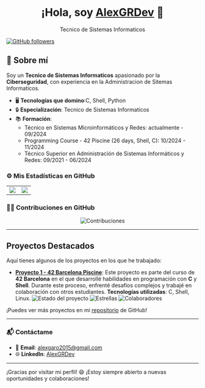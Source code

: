 <div align="center">
  <h1>¡Hola, soy <a href="https://github.com/AlexGRDev">AlexGRDev</a> 👋</h1>
  <p>Tecnico de Sistemas Informaticos</p>
</div>

[![GitHub followers](https://img.shields.io/github/followers/AlexGRDev?style=social)](https://github.com/AlexGRDev)

## 🚀 Sobre mí

Soy un **Tecnico de Sistemas Informaticos** apasionado por la **Ciberseguridad**, con experiencia en la Administracion de Sitemas Informaticos.

- 🖥️ **Tecnologías que domino**:C, Shell, Python
- 🔒 **Especialización**: Tecnico de Sistemas Informaticos
- 📚 **Formación**:
  - Técnico en Sistemas Microinformáticos y Redes: actualmente - 09/2024
  - Programming Course - 42 Piscine (26 days, Shell, C): 10/2024 - 11/2024
  - Técnico Superior en Administración de Sistemas Informáticos y Redes: 09/2021 - 06/2024

### ⚙️ Mis Estadísticas en GitHub

<div align="center">
  <table>
    <tr>
      <td style="width: 50%; text-align: center;">
        <img src="https://github-readme-stats-eight-theta.vercel.app/api?username=AlexGRDev&show_icons=true&theme=algolia&include_all_commits=true&count_private=true&random=1" style="max-width: 100%; height: auto;"/>
      </td>
      <td style="width: 50%; text-align: center;">
        <img src="https://github-readme-stats-eight-theta.vercel.app/api/top-langs/?username=AlexGRDev&layout=compact&langs_count=6&theme=algolia&random=1" style="max-width: 100%; height: auto;"/>
      </td>
    </tr>
  </table>
</div>

### 🧑‍💻 Contribuciones en GitHub

<p align="center">
  <img src="https://github-readme-streak-stats.herokuapp.com/?user=AlexGRDev&theme=algolia&random=1" alt="Contribuciones" style="max-width: 100%; height: auto;" />
</p>

---

## Proyectos Destacados

Aquí tienes algunos de los proyectos en los que he trabajado:

- **[Proyecto 1 - 42 Barcelona Piscine](https://github.com/AlexGRDev/42Barcelona_CPiscine)**: Este proyecto es parte del curso de **42 Barcelona** en el que desarrollé habilidades en programación con **C** y **Shell**. Durante este proceso, enfrenté desafíos complejos y trabajé en colaboración con otros estudiantes. **Tecnologías utilizadas**: C, Shell, Linux.
  ![Estado del proyecto](https://img.shields.io/github/last-commit/AlexGRDev/42Barcelona_CPiscine?style=flat-square&color=brightgreen)
  ![Estrellas](https://img.shields.io/github/stars/AlexGRDev/42Barcelona_CPiscine?style=social)
  ![Colaboradores](https://img.shields.io/github/contributors/AlexGRDev/42Barcelona_CPiscine?style=flat-square)

¡Puedes ver más proyectos en mi [repositorio](https://github.com/AlexGRDev) de GitHub!

---

### 📬 Contáctame

- 📧 **Email**: [alexgaro2015@gmail.com](mailto:alexgaro2015@gmail.com)
- 🌐 **LinkedIn**: [AlexGRDev](https://www.linkedin.com/in/alex-garcia-rodriguez-564287208/)

---

¡Gracias por visitar mi perfil! 😄 ¡Estoy siempre abierto a nuevas oportunidades y colaboraciones!
